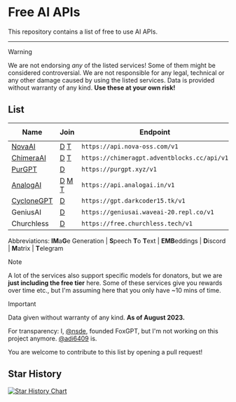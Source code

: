# Free AI APIs

This repository contains a list of free to use AI APIs.

***
> [!WARNING]  
> We are not endorsing *any* of the listed services! Some of them might be considered controversial. We are not responsible for any legal, technical or any other damage caused by using the listed services. Data is provided without warranty of any kind. **Use these at your own risk!**

## List

| Name                                     | Join                                                                                                                     | Endpoint                                    | `gpt-4` | `-32k` | IMG | STT | EMB |
| ---------------------------------------- | ------------------------------------------------------------------------------------------------------------------------ | ------------------------------------------- | ------- | ------ | --- | --- | --- |
| [NovaAI](https://nova-oss.com)           | [D](https://discord.nova-oss.com) [T](https://t.me/nova_gpt)                                                             | `https://api.nova-oss.com/v1`               | ✅      | ✅     | ✅  | ❌  | ✅  |
| [ChimeraAI](https://adventblocks.cc)     | [D](https://discord.gg/nYrwM7HHdA) [T](https://t.me/chimera_ai)                                                          | `https://chimeragpt.adventblocks.cc/api/v1` | ✅      | ❌     | ✅  | ✅  | ✅  |
| [PurGPT](https://purgpt.xyz)             | [D](https://discord.gg/PYs95Sym2a)                                                                                       | `https://purgpt.xyz/v1`                     | ❌      | ❌     | ✅  | ✅  | ✅  |
| [AnalogAI](https://api.analogai.in/)     | [D](https://discord.gg/arqszhBACb) [M](https://matrix.to/#/@cyclonegpt:m.darkcoder15.tk) [T](https://t.me/cyclonegptbot) | `https://api.analogai.in/v1`                | ✅      | ✅     | ❌  | ❌  | ❌  |
| [CycloneGPT](https://gpt.darkcoder15.tk) | [D](https://discord.gg/rEfYwj9TUV)                                                                                       | `https://gpt.darkcoder15.tk/v1`             | ✅      | ❌     | ✅  | ❌  | ❌  |
| GeniusAI                                 | [D](https://discord.gg/nzpvqSDGAx)                                                                                       | `https://geniusai.waveai-20.repl.co/v1`     | ✅      | ❌     | ❌  | ❌  | ❌  |
| Churchless                               | [D](https://discord.gg/vuheSY27gV)                                                                                       | `https://free.churchless.tech/v1`           | ❌      | ❌     | ❌  | ❌  | ❌  |

Abbreviations:
**IM**a**G**e Generation |
**S**peech **T**o **T**ext |
**EMB**eddings |
**D**iscord | **M**atrix | **T**elegram

> [!NOTE]  
> A lot of the services also support specific models for donators, but we are **just including the free tier** here. Some of these services give you rewards over time etc., but I'm assuming here that you only have ~10 mins of time.

> [!IMPORTANT]  
> Data given without warranty of any kind. **As of August 2023.**

For transparency: I, [@nsde](https://github.com/nsde), founded FoxGPT, but I'm not working on this project anymore. [@adi6409](https://github.com/adi6409) is.

You are welcome to contribute to this list by opening a pull request!

## Star History

<a href="https://star-history.com/#NovaOSS/free-ai-apis&Date">
  <picture>
    <source media="(prefers-color-scheme: dark)" srcset="https://api.star-history.com/svg?repos=NovaOSS/free-ai-apis&type=Date&theme=dark" />
    <source media="(prefers-color-scheme: light)" srcset="https://api.star-history.com/svg?repos=NovaOSS/free-ai-apis&type=Date" />
    <img alt="Star History Chart" src="https://api.star-history.com/svg?repos=NovaOSS/free-ai-apis&type=Date" />
  </picture>
</a>
